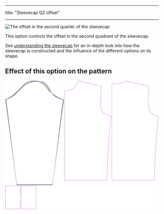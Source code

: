 ***

title: "Sleevecap Q2 offset"

***

![The offset in the second quarter of the sleevecap](./sleevecapq2offset.svg)

This option controls the offset in the second quadrant of the sleevecap.

<Tip>

See [understanding the sleevecap](/docs/patterns/brian/options#understanding-the-sleevecap) for an in-depth
look into how the sleevecap is constructed and the influence of the different options on its shape.

</Tip>

## Effect of this option on the pattern

![This image shows the effect of this option by superimposing several variants that have a different value for this option](sven_sleevecapq2offset_sample.svg "Effect of this option on the pattern")
